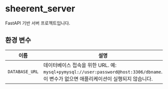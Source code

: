 # sheerent_server

FastAPI 기반 서버 프로젝트입니다.

## 환경 변수

| 이름 | 설명 |
| ---- | ---- |
| `DATABASE_URL` | 데이터베이스 접속을 위한 URL. 예: `mysql+pymysql://user:password@host:3306/dbname`. 이 변수가 없으면 애플리케이션이 실행되지 않습니다. |
